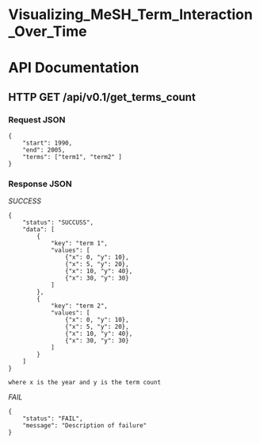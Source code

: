 # Visualizing_MeSH_Term_Interaction_Over_Time

# API Documentation

## HTTP GET /api/v0.1/get_terms_count

### Request JSON
```
{
    "start": 1990,
    "end": 2005,
    "terms": ["term1", "term2" ]
}
```
### Response JSON
*SUCCESS*

```
{
    "status": "SUCCUSS",
    "data": [
        {
            "key": "term 1", 
            "values": [
                {"x": 0, "y": 10}, 
                {"x": 5, "y": 20}, 
                {"x": 10, "y": 40}, 
                {"x": 30, "y": 30}
            ]
        },
        {
            "key": "term 2", 
            "values": [
                {"x": 0, "y": 10}, 
                {"x": 5, "y": 20}, 
                {"x": 10, "y": 40}, 
                {"x": 30, "y": 30}
            ]
        }
    ]
}

where x is the year and y is the term count
```


*FAIL*

```
{
    "status": "FAIL",
    "message": "Description of failure"
}
```